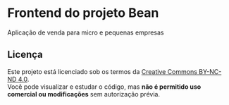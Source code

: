 # Frontend do projeto Bean

Aplicação de venda para micro e pequenas empresas

## Licença

Este projeto está licenciado sob os termos da [Creative Commons BY-NC-ND 4.0](https://creativecommons.org/licenses/by-nc-nd/4.0/deed.pt_BR).  
Você pode visualizar e estudar o código, mas **não é permitido uso comercial ou modificações** sem autorização prévia.
